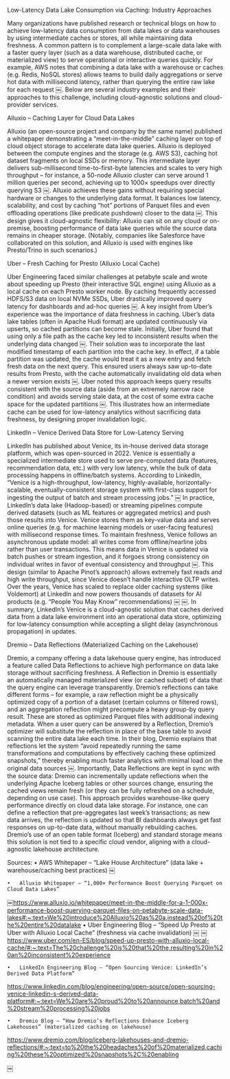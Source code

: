 Low-Latency Data Lake Consumption via Caching: Industry Approaches

Many organizations have published research or technical blogs on how to achieve low-latency data consumption from data lakes or data warehouses by using intermediate caches or stores, all while maintaining data freshness. A common pattern is to complement a large-scale data lake with a faster query layer (such as a data warehouse, distributed cache, or materialized view) to serve operational or interactive queries quickly. For example, AWS notes that combining a data lake with a warehouse or caches (e.g. Redis, NoSQL stores) allows teams to build daily aggregations or serve hot data with millisecond latency, rather than querying the entire raw lake for each request ￼. Below are several industry examples and their approaches to this challenge, including cloud-agnostic solutions and cloud-provider services.

Alluxio – Caching Layer for Cloud Data Lakes

Alluxio (an open-source project and company by the same name) published a whitepaper demonstrating a “meet-in-the-middle” caching layer on top of cloud object storage to accelerate data lake queries. Alluxio is deployed between the compute engines and the storage (e.g. AWS S3), caching hot dataset fragments on local SSDs or memory. This intermediate layer delivers sub-millisecond time-to-first-byte latencies and scales to very high throughput – for instance, a 50-node Alluxio cluster can serve around 1 million queries per second, achieving up to 1000× speedups over directly querying S3 ￼. Alluxio achieves these gains without requiring special hardware or changes to the underlying data format. It balances low latency, scalability, and cost by caching “hot” portions of Parquet files and even offloading operations (like predicate pushdown) closer to the data ￼. This design gives it cloud-agnostic flexibility: Alluxio can sit on any cloud or on-premise, boosting performance of data lake queries while the source data remains in cheaper storage. (Notably, companies like Salesforce have collaborated on this solution, and Alluxio is used with engines like Presto/Trino in such scenarios.)

Uber – Fresh Caching for Presto (Alluxio Local Cache)

Uber Engineering faced similar challenges at petabyte scale and wrote about speeding up Presto (their interactive SQL engine) using Alluxio as a local cache on each Presto worker node. By caching frequently accessed HDFS/S3 data on local NVMe SSDs, Uber drastically improved query latency for dashboards and ad-hoc queries ￼. A key insight from Uber’s experience was the importance of data freshness in caching. Uber’s data lake tables (often in Apache Hudi format) are updated continuously via upserts, so cached partitions can become stale. Initially, Uber found that using only a file path as the cache key led to inconsistent results when the underlying data changed ￼. Their solution was to incorporate the last modified timestamp of each partition into the cache key. In effect, if a table partition was updated, the cache would treat it as a new entry and fetch fresh data on the next query. This ensured users always saw up-to-date results from Presto, with the cache automatically invalidating old data when a newer version exists ￼. Uber noted this approach keeps query results consistent with the source data (aside from an extremely narrow race condition) and avoids serving stale data, at the cost of some extra cache space for the updated partitions ￼. This illustrates how an intermediate cache can be used for low-latency analytics without sacrificing data freshness, by designing proper invalidation logic.

LinkedIn – Venice Derived Data Store for Low-Latency Serving

LinkedIn has published about Venice, its in-house derived data storage platform, which was open-sourced in 2022. Venice is essentially a specialized intermediate store used to serve pre-computed data (features, recommendation data, etc.) with very low latency, while the bulk of data processing happens in offline/batch systems. According to LinkedIn, “Venice is a high-throughput, low-latency, highly-available, horizontally-scalable, eventually-consistent storage system with first-class support for ingesting the output of batch and stream processing jobs.” ￼ In practice, LinkedIn’s data lake (Hadoop-based) or streaming pipelines compute derived datasets (such as ML features or aggregated metrics) and push those results into Venice. Venice stores them as key-value data and serves online queries (e.g. for machine learning models or user-facing features) with millisecond response times. To maintain freshness, Venice follows an asynchronous update model: all writes come from offline/nearline jobs rather than user transactions. This means data in Venice is updated via batch pushes or stream ingestion, and it forgoes strong consistency on individual writes in favor of eventual consistency and throughput ￼. This design (similar to Apache Pinot’s approach) allows extremely fast reads and high write throughput, since Venice doesn’t handle interactive OLTP writes. Over the years, Venice has scaled to replace older caching systems (like Voldemort) at LinkedIn and now powers thousands of datasets for AI products (e.g. “People You May Know” recommendations) ￼ ￼. In summary, LinkedIn’s Venice is a cloud-agnostic solution that caches derived data from a data lake environment into an operational data store, optimizing for low-latency consumption while accepting a slight delay (asynchronous propagation) in updates.

Dremio – Data Reflections (Materialized Caching on the Lakehouse)

Dremio, a company offering a data lakehouse query engine, has introduced a feature called Data Reflections to achieve high performance on data lake storage without sacrificing freshness. A Reflection in Dremio is essentially an automatically managed materialized view (or cached subset) of data that the query engine can leverage transparently. Dremio’s reflections can take different forms – for example, a raw reflection might be a physically optimized copy of a portion of a dataset (certain columns or filtered rows), and an aggregation reflection might precompute a heavy group-by query result. These are stored as optimized Parquet files with additional indexing metadata. When a user query can be answered by a Reflection, Dremio’s optimizer will substitute the reflection in place of the base table to avoid scanning the entire data lake each time. In their blog, Dremio explains that reflections let the system “avoid repeatedly running the same transformations and computations by effectively caching these optimized snapshots,” thereby enabling much faster analytics with minimal load on the original data sources ￼. Importantly, Data Reflections are kept in sync with the source data: Dremio can incrementally update reflections when the underlying Apache Iceberg tables or other sources change, ensuring the cached views remain fresh (or they can be fully refreshed on a schedule, depending on use case). This approach provides warehouse-like query performance directly on cloud data lake storage. For instance, one can define a reflection that pre-aggregates last week’s transactions; as new data arrives, the reflection is updated so that BI dashboards always get fast responses on up-to-date data, without manually rebuilding caches. Dremio’s use of an open table format (Iceberg) and standard storage means this solution is not tied to a specific cloud vendor, aligning with a cloud-agnostic lakehouse architecture.


Sources:
	•	AWS Whitepaper – “Lake House Architecture” (data lake + warehouse/caching best practices) ￼
 
	•	Alluxio Whitepaper – “1,000× Performance Boost Querying Parquet on Cloud Data Lakes” ￼ 
 ￼https://www.alluxio.io/whitepaper/meet-in-the-middle-for-a-1-000x-performance-boost-querying-parquet-files-on-petabyte-scale-data-lakes#:~:text=We%20introduce%20Alluxio%20as%20a,instead%20of%20the%20entire%20datalake
	•	Uber Engineering Blog – “Speed Up Presto at Uber with Alluxio Local Cache” (freshness via cache invalidation)
 ￼ ￼https://www.uber.com/en-ES/blog/speed-up-presto-with-alluxio-local-cache/#:~:text=The%20challenge%20is%20that%20the,resulting%20in%20an%20inconsistent%20experience
 
	•	LinkedIn Engineering Blog – “Open Sourcing Venice: LinkedIn’s Derived Data Platform” ￼ ￼
 https://www.linkedin.com/blog/engineering/open-source/open-sourcing-venice-linkedin-s-derived-data-platform#:~:text=We%20are%20proud%20to%20announce,batch%20and%20stream%20processing%20jobs
 
	•	Dremio Blog – “How Dremio’s Reflections Enhance Iceberg Lakehouses” (materialized caching on lakehouse) ￼ ￼
 https://www.dremio.com/blog/iceberg-lakehouses-and-dremio-reflections/#:~:text=to%20the%20headaches%20of%20materialized,caching%20these%20optimized%20snapshots%2C%20enabling
 
￼
 
